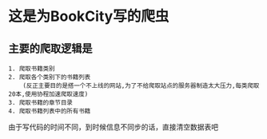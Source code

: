 # 这是为BookCity写的爬虫
## 主要的爬取逻辑是
    1. 爬取书籍类别
    2. 爬取各个类别下的书籍列表
        (反正主要目的是搭一个不上线的网站,为了不给爬取站点的服务器制造太大压力,每类爬取20本,使用协程加速爬取速度)
    3. 爬取书籍的章节目录
    4. 爬取书籍列表中的所有书籍

由于写代码的时间不同，到时候信息不同步的话，直接清空数据表吧

